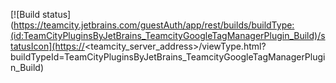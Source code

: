 [![Build status](https://teamcity.jetbrains.com/guestAuth/app/rest/builds/buildType:(id:TeamCityPluginsByJetBrains_TeamcityGoogleTagManagerPlugin_Build)/statusIcon](https://<teamcity_server_address>/viewType.html?buildTypeId=TeamCityPluginsByJetBrains_TeamcityGoogleTagManagerPlugin_Build)

